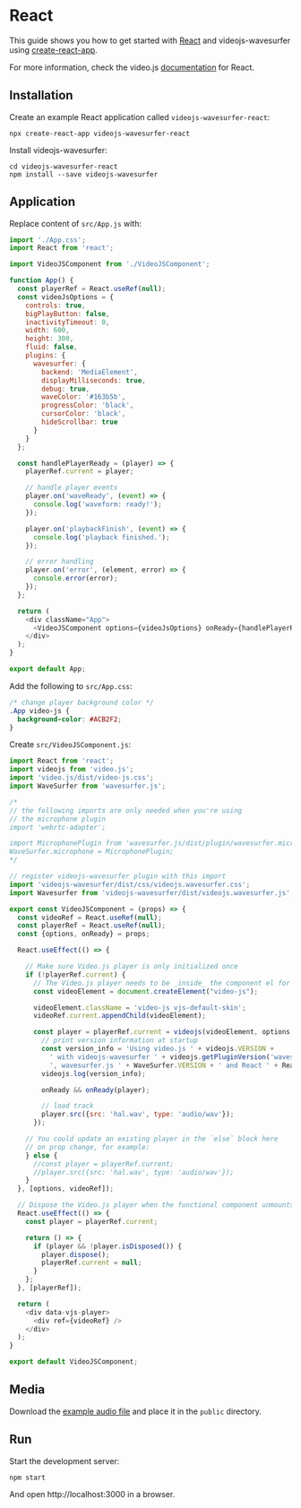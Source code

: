# React

This guide shows you how to get started with [React](https://reactjs.org) and
videojs-wavesurfer using [create-react-app](https://github.com/facebook/create-react-app).

For more information, check the video.js [documentation](https://videojs.com/guides/react/)
for React.

## Installation

Create an example React application called `videojs-wavesurfer-react`:

```console
npx create-react-app videojs-wavesurfer-react
```

Install videojs-wavesurfer:

```console
cd videojs-wavesurfer-react
npm install --save videojs-wavesurfer
```

## Application

Replace content of `src/App.js` with:

```javascript
import './App.css';
import React from 'react';

import VideoJSComponent from './VideoJSComponent';

function App() {
  const playerRef = React.useRef(null);
  const videoJsOptions = {
    controls: true,
    bigPlayButton: false,
    inactivityTimeout: 0,
    width: 600,
    height: 300,
    fluid: false,
    plugins: {
      wavesurfer: {
        backend: 'MediaElement',
        displayMilliseconds: true,
        debug: true,
        waveColor: '#163b5b',
        progressColor: 'black',
        cursorColor: 'black',
        hideScrollbar: true
      }
    }
  };

  const handlePlayerReady = (player) => {
    playerRef.current = player;

    // handle player events
    player.on('waveReady', (event) => {
      console.log('waveform: ready!');
    });

    player.on('playbackFinish', (event) => {
      console.log('playback finished.');
    });

    // error handling
    player.on('error', (element, error) => {
      console.error(error);
    });
  };

  return (
    <div className="App">
      <VideoJSComponent options={videoJsOptions} onReady={handlePlayerReady} />
    </div>
  );
}

export default App;
```

Add the following to `src/App.css`:

```css
/* change player background color */
.App video-js {
  background-color: #ACB2F2;
}
```

Create `src/VideoJSComponent.js`:

```javascript
import React from 'react';
import videojs from 'video.js';
import 'video.js/dist/video-js.css';
import WaveSurfer from 'wavesurfer.js';

/*
// the following imports are only needed when you're using
// the microphone plugin
import 'webrtc-adapter';

import MicrophonePlugin from 'wavesurfer.js/dist/plugin/wavesurfer.microphone.js';
WaveSurfer.microphone = MicrophonePlugin;
*/

// register videojs-wavesurfer plugin with this import
import 'videojs-wavesurfer/dist/css/videojs.wavesurfer.css';
import Wavesurfer from 'videojs-wavesurfer/dist/videojs.wavesurfer.js';

export const VideoJSComponent = (props) => {
  const videoRef = React.useRef(null);
  const playerRef = React.useRef(null);
  const {options, onReady} = props;

  React.useEffect(() => {

    // Make sure Video.js player is only initialized once
    if (!playerRef.current) {
      // The Video.js player needs to be _inside_ the component el for React 18 Strict Mode.
      const videoElement = document.createElement("video-js");

      videoElement.className = 'video-js vjs-default-skin';
      videoRef.current.appendChild(videoElement);

      const player = playerRef.current = videojs(videoElement, options, () => {
        // print version information at startup
        const version_info = 'Using video.js ' + videojs.VERSION +
          ' with videojs-wavesurfer ' + videojs.getPluginVersion('wavesurfer') +
          ', wavesurfer.js ' + WaveSurfer.VERSION + ' and React ' + React.version;
        videojs.log(version_info);

        onReady && onReady(player);

        // load track
        player.src({src: 'hal.wav', type: 'audio/wav'});
      });

    // You could update an existing player in the `else` block here
    // on prop change, for example:
    } else {
      //const player = playerRef.current;
      //player.src({src: 'hal.wav', type: 'audio/wav'});
    }
  }, [options, videoRef]);

  // Dispose the Video.js player when the functional component unmounts
  React.useEffect(() => {
    const player = playerRef.current;

    return () => {
      if (player && !player.isDisposed()) {
        player.dispose();
        playerRef.current = null;
      }
    };
  }, [playerRef]);

  return (
    <div data-vjs-player>
      <div ref={videoRef} />
    </div>
  );
}

export default VideoJSComponent;
```

## Media

Download the [example audio file](https://github.com/collab-project/videojs-wavesurfer/raw/master/examples/media/hal.wav)
and place it in the `public` directory.

## Run

Start the development server:

```console
npm start
```

And open http://localhost:3000 in a browser.
